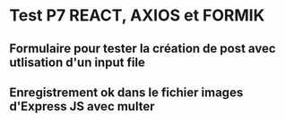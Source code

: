 # Test P7 REACT, AXIOS et FORMIK

## Formulaire pour tester la création de post avec utlisation d'un input file

## Enregistrement ok dans le fichier images d'Express JS avec multer